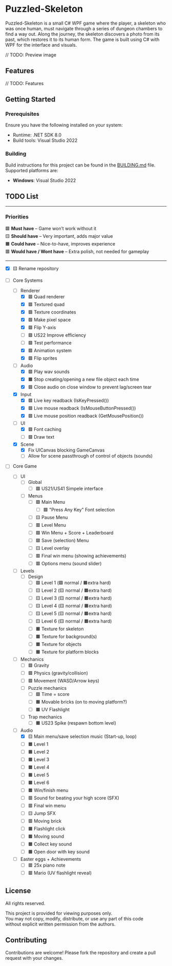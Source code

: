 # Puzzled-Skeleton

Puzzled-Skeleton is a small C# WPF game where the player, a skeleton who was once human, must navigate through a series of dungeon chambers to find a way out. Along the journey, the skeleton discovers a photo from its past, which restores it to its human form. The game is built using C# with WPF for the interface and visuals.

// TODO: Preview image

## Features

// TODO: Features

## Getting Started

### Prerequisites

Ensure you have the following installed on your system:
- Runtime: .NET SDK 8.0
- Build tools: Visual Studio 2022

### Building

Build instructions for this project can be found in the [BUILDING.md](BUILDING.md) file. Supported platforms are:
- **Windows**: Visual Studio 2022

## TODO List

---
### Priorities
🟩 **Must have** – Game won’t work without it<br>
🟨 **Should have** – Very important, adds major value<br>
🟧 **Could have** – Nice-to-have, improves experience<br>
🟥 **Would have / Wont have** – Extra polish, not needed for gameplay<br>

---

- [x] 🟨 Rename repository

- [ ] Core Systems
  - [ ] Renderer
    - [x] 🟩 Quad renderer
    - [x] 🟩 Textured quad
    - [x] 🟩 Texture coordinates
    - [x] 🟩 Make pixel space
    - [x] 🟩 Flip Y-axis
    - [ ] 🟩 US22 Improve efficiency
    - [ ] 🟩 Test performance
    - [x] 🟩 Animation system
    - [x] 🟩 Flip sprites
  - [ ] Audio
    - [x] 🟩 Play wav sounds
    - [x] 🟧 Stop creating/opening a new file object each time
    - [x] 🟩 Close audio on close window to prevent lag/screen tear
  - [x] Input
    - [x] 🟩 Live key readback (IsKeyPressed())
    - [x] 🟩 Live mouse readback (IsMouseButtonPressed())
    - [x] 🟩 Live mouse position readback (GetMousePosition())
  - [ ] UI
    - [x] 🟩 Font caching
    - [ ] 🟩 Draw text
  - [x] Scene
    - [x] Fix UICanvas blocking GameCanvas
    - [ ] Allow for scene passthrough of control of objects (sounds)

- [ ] Core Game
  - [ ] UI
    - [ ] Global
      - [ ] 🟩 US21/US41 Simpele interface
    - [ ] Menus
      - [ ] 🟩 Main Menu
        - [ ] 🟩 "Press Any Key" Font selection
      - [ ] 🟨 Pause Menu
      - [ ] 🟥 Level Menu
      - [ ] 🟩 Win Menu + Score + Leaderboard
      - [ ] 🟩 Save (selection) Menu
      - [ ] 🟨 Level overlay
      - [ ] 🟥 Final win menu (showing achievements)
      - [ ] 🟥 Options menu (sound slider)
  - [ ] Levels
    - [ ] Design
      - [ ] 🟩 Level 1 (🟩 normal / 🟧extra hard)
      - [ ] 🟨 Level 2 (🟨 normal / 🟧extra hard)
      - [ ] 🟨 Level 3 (🟨 normal / 🟧extra hard)
      - [ ] 🟨 Level 4 (🟨 normal / 🟧extra hard)
      - [ ] 🟨 Level 5 (🟨 normal / 🟧extra hard)
      - [ ] 🟨 Level 6 (🟨 normal / 🟧extra hard)
      - [ ] 🟧 Texture for skeleton
      - [ ] 🟧 Texture for background(s)
      - [ ] 🟧 Texture for objects
      - [ ] 🟧 Texture for platform blocks
  - [ ] Mechanics
    - [ ] 🟩 Gravity
    - [ ] 🟩 Physics (gravity/collision)
    - [ ] 🟩 Movement (WASD/Arrow keys)
    - [ ] Puzzle mechanics
      - [ ] 🟩 Time = score
      - [ ] 🟧 Movable bricks (on to moving platform?)
      - [ ] 🟧 UV Flashlight
    - [ ] Trap mechanics
      - [ ] 🟧 US23 Spike (respawn bottom level)
  - [ ] Audio
    - [x] 🟨 Main menu/save selection music (Start-up, loop)
    - [ ] 🟧 Level 1
    - [ ] 🟧 Level 2
    - [ ] 🟧 Level 3
    - [ ] 🟧 Level 4
    - [ ] 🟧 Level 5
    - [ ] 🟧 Level 6
    - [ ] 🟧 Win/finish menu
    - [ ] 🟥 Sound for beating your high score (SFX)
    - [ ] 🟥 Final win menu
    - [ ] 🟨 Jump SFX
    - [ ] 🟥 Moving brick
    - [ ] 🟧 Flashlight click
    - [ ] 🟧 Moving sound
    - [ ] 🟧 Collect key sound
    - [ ] 🟧 Open door with key sound
  - [ ] Easter eggs + Achievements
    - [ ] 🟥 25x piano note
    - [ ] 🟥 Mario (UV flashlight reveal)

## License

All rights reserved.

This project is provided for viewing purposes only.  
You may not copy, modify, distribute, or use any part of this code  
without explicit written permission from the authors.

## Contributing

Contributions are welcome! Please fork the repository and create a pull request with your changes.
